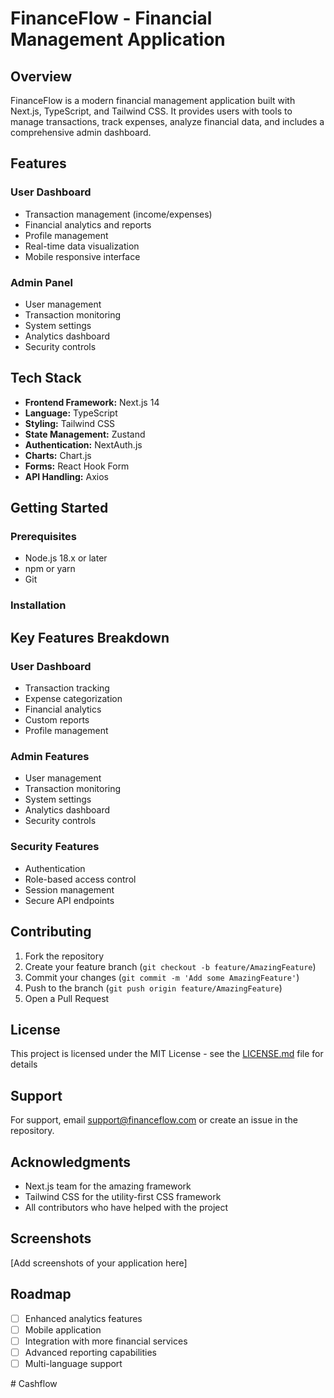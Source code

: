 # FinanceFlow - Financial Management Application

## Overview

FinanceFlow is a modern financial management application built with Next.js, TypeScript, and Tailwind CSS. It provides users with tools to manage transactions, track expenses, analyze financial data, and includes a comprehensive admin dashboard.

## Features

### User Dashboard
- Transaction management (income/expenses)
- Financial analytics and reports
- Profile management
- Real-time data visualization
- Mobile responsive interface

### Admin Panel
- User management
- Transaction monitoring
- System settings
- Analytics dashboard
- Security controls

## Tech Stack

- **Frontend Framework:** Next.js 14
- **Language:** TypeScript
- **Styling:** Tailwind CSS
- **State Management:** Zustand
- **Authentication:** NextAuth.js
- **Charts:** Chart.js
- **Forms:** React Hook Form
- **API Handling:** Axios

## Getting Started

### Prerequisites
- Node.js 18.x or later
- npm or yarn
- Git

### Installation


## Key Features Breakdown

### User Dashboard
- Transaction tracking
- Expense categorization
- Financial analytics
- Custom reports
- Profile management

### Admin Features
- User management
- Transaction monitoring
- System settings
- Analytics dashboard
- Security controls

### Security Features
- Authentication
- Role-based access control
- Session management
- Secure API endpoints

## Contributing

1. Fork the repository
2. Create your feature branch (`git checkout -b feature/AmazingFeature`)
3. Commit your changes (`git commit -m 'Add some AmazingFeature'`)
4. Push to the branch (`git push origin feature/AmazingFeature`)
5. Open a Pull Request

## License

This project is licensed under the MIT License - see the [LICENSE.md](LICENSE.md) file for details

## Support

For support, email support@financeflow.com or create an issue in the repository.

## Acknowledgments

- Next.js team for the amazing framework
- Tailwind CSS for the utility-first CSS framework
- All contributors who have helped with the project

## Screenshots

[Add screenshots of your application here]

## Roadmap

- [ ] Enhanced analytics features
- [ ] Mobile application
- [ ] Integration with more financial services
- [ ] Advanced reporting capabilities
- [ ] Multi-language support

#   C a s h f l o w  
 